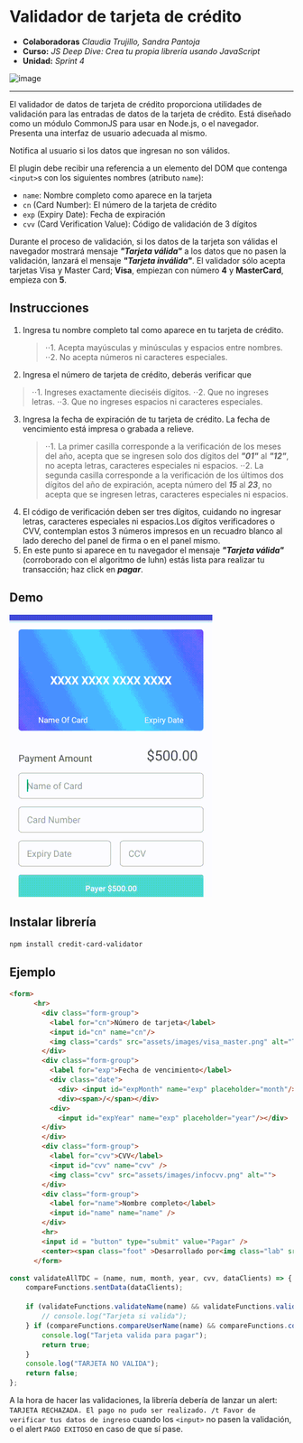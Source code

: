# Validador de tarjeta de crédito

* **Colaboradoras** _Claudia Trujillo, Sandra Pantoja_
* **Curso:** _JS Deep Dive: Crea tu propia librería usando JavaScript_
* **Unidad:** _Sprint 4_

![image](https://user-images.githubusercontent.com/37419350/45052782-ab6fc780-b04d-11e8-9a6d-aee0f15aa81d.png)
***

El validador de datos de tarjeta de crédito proporciona utilidades de validación para las entradas de datos de la tarjeta de crédito. Está diseñado como un módulo CommonJS para usar en Node.js, o el navegador. Presenta una interfaz de usuario adecuada al mismo.

Notifica al usuario si los datos que ingresan no son válidos.

El plugin debe recibir una referencia a un elemento del DOM que contenga
`<input>`s con los siguientes nombres (atributo `name`):

* `name`: Nombre completo como aparece en la tarjeta
* `cn` (Card Number): El número de la tarjeta de crédito
* `exp` (Expiry Date): Fecha de expiración
* `cvv` (Card Verification Value): Código de validación de 3 dígitos


Durante el proceso de validación, si los datos de la tarjeta son válidas el navegador mostrará mensaje **_"Tarjeta válida"_** a los datos que no pasen la validación, lanzará el mensaje **_"Tarjeta inválida"_**.
El validador sólo acepta tarjetas Visa y Master Card; **Visa**, empiezan con número **4** y **MasterCard**, empieza con **5**.

## Instrucciones

1. Ingresa tu nombre completo tal como aparece en tu tarjeta de crédito. 
    >⋅⋅1. Acepta mayúsculas y minúsculas y espacios entre nombres.
    >⋅⋅2. No acepta números ni caracteres especiales.
2. Ingresa el número de tarjeta de crédito, deberás verificar que 
  >⋅⋅1. Ingreses exactamente dieciséis dígitos.
   ⋅⋅2. Que no ingreses letras.
   ⋅⋅3. Que no ingreses espacios ni caracteres especiales.
3. Ingresa la fecha de expiración de tu tarjeta de crédito. La fecha de vencimiento está impresa o grabada a     relieve.
    >⋅⋅1. La primer casilla corresponde a la verificación de los meses del año, acepta que se ingresen solo dos dígitos del **_"01"_** al **_"12"_**, no acepta letras, caracteres especiales ni espacios.
    >⋅⋅2. La segunda casilla corresponde a la verificación de los últimos dos dígitos del año de expiración, acepta número del **_15_** al **_23_**, no acepta que se ingresen letras, caracteres especiales ni espacios.
4. El código de verificación deben ser tres dígitos, cuidando no ingresar letras, caracteres especiales ni     espacios.Los dígitos verificadores o CVV, contemplan estos 3 números impresos en un recuadro blanco al     lado derecho del panel de firma o en el panel mismo.
5. En este punto si aparece en tu navegador el mensaje **_"Tarjeta válida"_** (corroborado con el             algoritmo de luhn) estás lista para realizar tu transacción; haz click en **_pagar_**.

## Demo

![validador](assets/images/demo.gif)

## Instalar librería

```npm install credit-card-validator```

## Ejemplo

```html
<form>
      <hr>
        <div class="form-group">
          <label for="cn">Número de tarjeta</label>
          <input id="cn" name="cn"/>
          <img class="cards" src="assets/images/visa_master.png" alt="Tarjetas">
        </div>
        <div class="form-group">
          <label for="exp">Fecha de vencimiento</label>
          <div class="date">
            <div> <input id="expMonth" name="exp" placeholder="month"/></div>
            <div><span>/</span></div>
          <div> 
            <input id="expYear" name="exp" placeholder="year"/></div>
        </div>
        </div>
        <div class="form-group">
          <label for="cvv">CVV</label>
          <input id="cvv" name="cvv" />
          <img class="cvv" src="assets/images/infocvv.png" alt="">
        </div>
        <div class="form-group">
          <label for="name">Nombre completo</label>
          <input id="name" name="name" />
        </div>        
        <hr> 
        <input id = "button" type="submit" value="Pagar" />
        <center><span class="foot" >Desarrollado por<img class="lab" src="assets/images/laboratoria.png" alt=""></span> </center>         
      </form>
```

```js
const validateAllTDC = (name, num, month, year, cvv, dataClients) => {
    compareFunctions.sentData(dataClients);

    if (validateFunctions.validateName(name) && validateFunctions.validateNumTDC(num) && validateFunctions.expDateMonth(month) && validateFunctions.expDateYear(year) && validateFunctions.cvvVal(cvv)) {
        // console.log("Tarjeta si valida");
    } if (compareFunctions.compareUserName(name) && compareFunctions.compareUserNumTDC(num) && compareFunctions.compareMonth(month) && compareFunctions.compareYear(year) && compareFunctions.compareUserCvv(cvv)) {
        console.log("Tarjeta valida para pagar");
        return true;
    }
    console.log("TARJETA NO VALIDA");
    return false;
};
```

A la hora de hacer las validaciones, la librería debería de lanzar un alert:
`TARJETA RECHAZADA. El pago no pudo ser realizado. /t Favor de verificar tus datos de ingreso` cuando los `<input>` no pasen la validación, o el alert `PAGO EXITOSO`
en caso de que sí pase.

